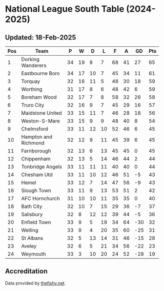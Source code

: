 # National League South Table (2024-2025)
## Updated: 18-Feb-2025

| Pos | Team | P | W | D | L | F | A | GD | Pts |
| --- | --- | --- | --- | --- | --- | --- | --- | --- | --- |
| 1 | Dorking Wanderers | 34 | 19 | 8 | 7 | 68 | 41 | 27 | 65 |
| 2 | Eastbourne Boro | 34 | 17 | 10 | 7 | 45 | 34 | 11 | 61 |
| 3 | Torquay | 32 | 16 | 11 | 5 | 48 | 30 | 18 | 59 |
| 4 | Worthing | 31 | 17 | 8 | 6 | 48 | 42 | 6 | 59 |
| 5 | Boreham Wood | 32 | 17 | 7 | 8 | 58 | 32 | 26 | 58 |
| 6 | Truro City | 32 | 16 | 9 | 7 | 45 | 29 | 16 | 57 |
| 7 | Maidstone United | 33 | 15 | 11 | 7 | 46 | 28 | 18 | 56 |
| 8 | Weston-S-Mare | 33 | 15 | 9 | 9 | 48 | 40 | 8 | 54 |
| 9 | Chelmsford | 33 | 11 | 12 | 10 | 52 | 46 | 6 | 45 |
| 10 | Hampton and Richmond | 32 | 12 | 9 | 11 | 45 | 39 | 6 | 45 |
| 11 | Farnborough | 32 | 13 | 6 | 13 | 45 | 45 | 0 | 45 |
| 12 | Chippenham | 32 | 13 | 5 | 14 | 46 | 44 | 2 | 44 |
| 13 | Tonbridge Angels | 33 | 11 | 11 | 11 | 40 | 40 | 0 | 44 |
| 14 | Chesham Utd | 33 | 11 | 10 | 12 | 46 | 51 | -5 | 43 |
| 15 | Hemel | 33 | 12 | 7 | 14 | 47 | 56 | -9 | 43 |
| 16 | Slough Town | 33 | 11 | 9 | 13 | 53 | 51 | 2 | 42 |
| 17 | AFC Hornchurch | 31 | 10 | 10 | 11 | 35 | 35 | 0 | 40 |
| 18 | Bath City | 32 | 10 | 7 | 15 | 29 | 36 | -7 | 37 |
| 19 | Salisbury | 32 | 8 | 12 | 12 | 39 | 44 | -5 | 36 |
| 20 | Enfield Town | 33 | 9 | 5 | 19 | 34 | 64 | -30 | 32 |
| 21 | Welling | 33 | 9 | 4 | 20 | 35 | 60 | -25 | 31 |
| 22 | St Albans | 32 | 5 | 13 | 14 | 31 | 46 | -15 | 28 |
| 23 | Aveley | 32 | 6 | 5 | 21 | 34 | 56 | -22 | 23 |
| 24 | Weymouth | 33 | 3 | 10 | 20 | 24 | 52 | -28 | 19 |

## Accreditation 

Data provided by [thefishy.net](https://www.thefishy.net/).